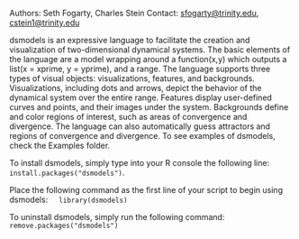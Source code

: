 Authors: Seth Fogarty,          Charles Stein
Contact: sfogarty@trinity.edu,  cstein1@trinity.edu

dsmodels is an expressive language to facilitate the creation and visualization
    of two-dimensional dynamical systems. The basic elements of the language are
    a model wrapping around a function(x,y) which outputs a list(x
    = xprime, y = yprime), and a range. The language supports three
    types of visual objects: visualizations, features, and backgrounds. Visualizations, including dots and arrows,
    depict the behavior of the dynamical system over the entire range.
    Features display
    user-defined curves and points, and their images under the system.
    Backgrounds define and color regions of interest, such as areas of convergence and divergence.
    The language
    can also automatically guess attractors and regions of convergence and divergence.
    To see examples of dsmodels, check the Examples folder.

To install dsmodels, simply type into your R console the following line:
     `install.packages("dsmodels")`.

Place the following command as the first line of your script to begin using dsmodels:
     `library(dsmodels)`
     
To uninstall dsmodels, simply run the following command:
     `remove.packages("dsmodels")`




